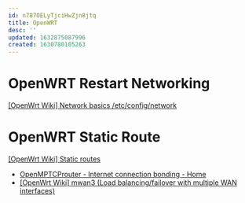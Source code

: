 ```yaml
---
id: n787OELyTjciHwZjn8jtq
title: OpenWRT
desc: ''
updated: 1632875087996
created: 1630780105263
---
```


# OpenWRT Restart Networking
[\[OpenWrt Wiki\] Network basics /etc/config/network](https://openwrt.org/docs/guide-user/base-system/basic-networking)

# OpenWRT Static Route
[\[OpenWrt Wiki\] Static routes](https://openwrt.org/docs/guide-user/network/routes_configuration)


* [OpenMPTCProuter - Internet connection bonding - Home](https://www.openmptcprouter.com/)
* [[OpenWrt Wiki] mwan3 (Load balancing/failover with multiple WAN interfaces)](https://openwrt.org/docs/guide-user/network/wan/multiwan/mwan3)
